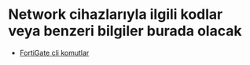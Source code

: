 # Network cihazlarıyla ilgili kodlar veya benzeri bilgiler burada olacak

- [FortiGate cli komutlar](https://github.com/ramazantufekci/kod-coplugu/blob/master/Network/fortiGate.md)
